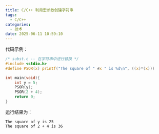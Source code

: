 ```yaml
---
title: C/C++ 利用宏参数创建字符串
tags:
  - C/C++
categories:
  - 技术
date: 2025-06-11 10:59:10
---
```


代码示例：

```c
/* subst.c -- 在字符串中进行替换 */
#include <stdio.h>
#define PSOR(x) printf("The square of " #x " is %d\n", ((x)*(x)))

int main(void){
	int y = 5;
	PSOR(y);
	PSOR(2 + 4);
	return 0;
}
```

运行结果为：

```shell
The square of y is 25
The square of 2 + 4 is 36
```

